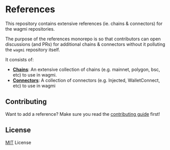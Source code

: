 # References

This repository contains extensive references (ie. chains & connectors) for the wagmi repositories.

The purpose of the references monorepo is so that contributors can open discussions (and PRs) for additional chains & connectors without it polluting the `wagmi` repository itself.

It consists of:

- **[Chains](/packages/chains/)**: An extensive collection of chains (e.g. mainnet, polygon, bsc, etc) to use in wagmi.
- **[Connectors](/packages/connectors/)**: A collection of connectors (e.g. Injected, WalletConnect, etc) to use in wagmi

## Contributing

Want to add a reference? Make sure you read the [contributing guide](.github/CONTRIBUTING.md) first!

## License

[MIT](/LICENSE) License

